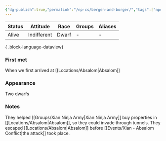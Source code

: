 ```yaml
---
{"dg-publish":true,"permalink":"/np-cs/bergen-and-borger/","tags":["npc"],"dgShowBacklinks":true,"dgShowLocalGraph":true,"noteIcon":"npc","created":"2024-01-06T13:02:26.761+01:00","updated":"2024-01-13T10:24:00.889+01:00"}
---
```


| Status | Attitude    | Race  | Groups | Aliases |
| ------ | ----------- | ----- | ------ | ------- |
| Alive  | Indifferent | Dwarf | \-     | \-      |

{ .block-language-dataview}
### First met
When we first arrived at [[Locations/Absalom\|Absalom]]
### Appearance
Two dwarfs
### Notes
They helped [[Groups/Xian Ninja Army\|Xian Ninja Army]] buy properties in [[Locations/Absalom\|Absalom]], so they could invade through tunnels. They escaped [[Locations/Absalom\|Absalom]] before [[Events/Xian - Absalom Conflict\|the attack]]  took place.
